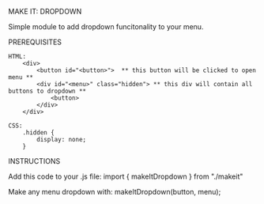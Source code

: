 MAKE IT: DROPDOWN

Simple module to add dropdown funcitonality to your menu.

PREREQUISITES

    HTML:
        <div>
            <button id="<button>">  ** this button will be clicked to open menu **
            <div id="<menu>" class="hidden"> ** this div will contain all buttons to dropdown **
                <button> 
            </div>
        </div>

    CSS:
        .hidden {
            display: none;
        }

INSTRUCTIONS

Add this code to your .js file:
        import { makeItDropdown } from "./makeit"

Make any menu dropdown with:
        makeItDropdown(button, menu);